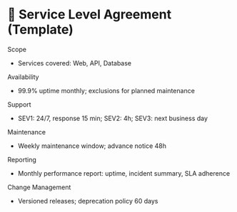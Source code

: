 # 📜 Service Level Agreement (Template)

Scope

- Services covered: Web, API, Database

Availability

- 99.9% uptime monthly; exclusions for planned maintenance

Support

- SEV1: 24/7, response 15 min; SEV2: 4h; SEV3: next business day

Maintenance

- Weekly maintenance window; advance notice 48h

Reporting

- Monthly performance report: uptime, incident summary, SLA adherence

Change Management

- Versioned releases; deprecation policy 60 days
